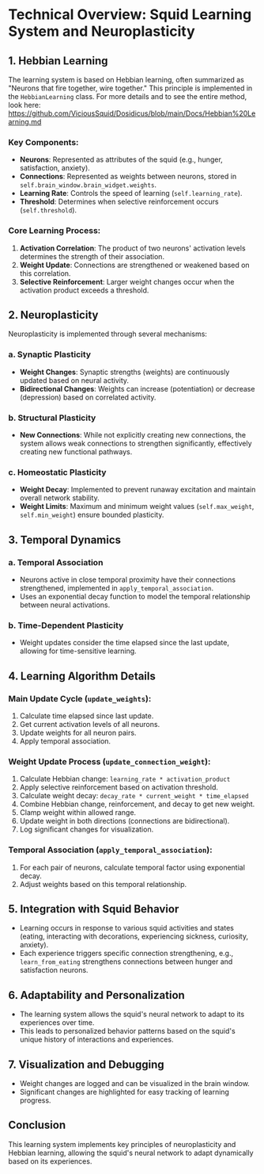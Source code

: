 # Technical Overview: Squid Learning System and Neuroplasticity

## 1. Hebbian Learning

The learning system is based on Hebbian learning, often summarized as "Neurons that fire together, wire together." This principle is implemented in the `HebbianLearning` class. For more details and to see the entire method, look here: https://github.com/ViciousSquid/Dosidicus/blob/main/Docs/Hebbian%20Learning.md

### Key Components:

- **Neurons**: Represented as attributes of the squid (e.g., hunger, satisfaction, anxiety).
- **Connections**: Represented as weights between neurons, stored in `self.brain_window.brain_widget.weights`.
- **Learning Rate**: Controls the speed of learning (`self.learning_rate`).
- **Threshold**: Determines when selective reinforcement occurs (`self.threshold`).

### Core Learning Process:

1. **Activation Correlation**: The product of two neurons' activation levels determines the strength of their association.
2. **Weight Update**: Connections are strengthened or weakened based on this correlation.
3. **Selective Reinforcement**: Larger weight changes occur when the activation product exceeds a threshold.

## 2. Neuroplasticity

Neuroplasticity is implemented through several mechanisms:

### a. Synaptic Plasticity

- **Weight Changes**: Synaptic strengths (weights) are continuously updated based on neural activity.
- **Bidirectional Changes**: Weights can increase (potentiation) or decrease (depression) based on correlated activity.

### b. Structural Plasticity

- **New Connections**: While not explicitly creating new connections, the system allows weak connections to strengthen significantly, effectively creating new functional pathways.

### c. Homeostatic Plasticity

- **Weight Decay**: Implemented to prevent runaway excitation and maintain overall network stability.
- **Weight Limits**: Maximum and minimum weight values (`self.max_weight`, `self.min_weight`) ensure bounded plasticity.

## 3. Temporal Dynamics

### a. Temporal Association

- Neurons active in close temporal proximity have their connections strengthened, implemented in `apply_temporal_association`.
- Uses an exponential decay function to model the temporal relationship between neural activations.

### b. Time-Dependent Plasticity

- Weight updates consider the time elapsed since the last update, allowing for time-sensitive learning.

## 4. Learning Algorithm Details

### Main Update Cycle (`update_weights`):

1. Calculate time elapsed since last update.
2. Get current activation levels of all neurons.
3. Update weights for all neuron pairs.
4. Apply temporal association.

### Weight Update Process (`update_connection_weight`):

1. Calculate Hebbian change: `learning_rate * activation_product`
2. Apply selective reinforcement based on activation threshold.
3. Calculate weight decay: `decay_rate * current_weight * time_elapsed`
4. Combine Hebbian change, reinforcement, and decay to get new weight.
5. Clamp weight within allowed range.
6. Update weight in both directions (connections are bidirectional).
7. Log significant changes for visualization.

### Temporal Association (`apply_temporal_association`):

1. For each pair of neurons, calculate temporal factor using exponential decay.
2. Adjust weights based on this temporal relationship.

## 5. Integration with Squid Behavior

- Learning occurs in response to various squid activities and states (eating, interacting with decorations, experiencing sickness, curiosity, anxiety).
- Each experience triggers specific connection strengthening, e.g., `learn_from_eating` strengthens connections between hunger and satisfaction neurons.

## 6. Adaptability and Personalization

- The learning system allows the squid's neural network to adapt to its experiences over time.
- This leads to personalized behavior patterns based on the squid's unique history of interactions and experiences.

## 7. Visualization and Debugging

- Weight changes are logged and can be visualized in the brain window.
- Significant changes are highlighted for easy tracking of learning progress.

## Conclusion

This learning system implements key principles of neuroplasticity and Hebbian learning, allowing the squid's neural network to adapt dynamically based on its experiences.
